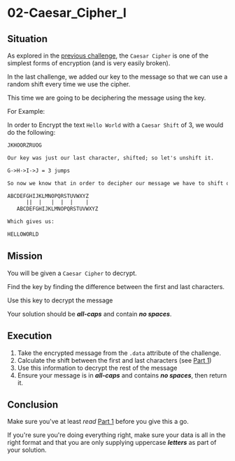 # 02-Caesar_Cipher_I

## Situation

As explored in the [previous challenge](/Cryptography/02-Caesar_Cipher_II/briefing.md), the `Caesar Cipher` is one of the simplest forms of encryption (and is very easily broken).

In the last challenge, we added our key to the message so that we can use a random shift every time we use the cipher.

This time we are going to be deciphering the message using the key.

For Example:

In order to Encrypt the text `Hello World` with a `Caesar Shift` of 3, we would do the following:

```txt
JKHOORZRUOG

Our key was just our last character, shifted; so let's unshift it.

G->H->I->J = 3 jumps

So now we know that in order to decipher our message we have to shift our letters by 3.

ABCDEFGHIJKLMNOPQRSTUVWXYZ
      ||  |   |  |  |    |   
   ABCDEFGHIJKLMNOPQRSTUVWXYZ

Which gives us:

HELLOWORLD
```

## Mission

You will be given a `Caesar Cipher` to decrypt.

Find the key by finding the difference between the first and last characters.

Use this key to decrypt the message

Your solution should be ***all-caps*** and contain ***no spaces***.

## Execution

1. Take the encrypted message from the `.data` attribute of the challenge.
2. Calculate the shift between the first and last characters (see [Part 1](/Cryptography/01-Caesar_Cipher_I/briefing.md))
3. Use this information to decrypt the rest of the message
4. Ensure your message is in ***all-caps*** and contains ***no spaces***, then return it.

## Conclusion

Make sure you've at least *read* [Part 1](/Cryptography/01-Caesar_Cipher_I/briefing.md) before you give this a go.

If you're sure you're doing everything right, make sure your data is all in the right format and that you are only supplying uppercase ***letters*** as part of your solution.
